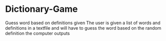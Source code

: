 # Dictionary-Game
Guess word based on definitions given
The user is given a list of words and definitions in a textfile and will have to guess the word based on the random definition the computer outputs
